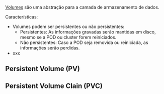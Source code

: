 [Volumes](https://kubernetes.io/docs/concepts/storage/volumes/) são uma abstração para a camada de armazenamento de dados. 

Características:
- Volumes podem ser persistentes ou não persistentes:
  - Persistentes: As informações gravadas serão mantidas em disco, mesmo se a POD ou cluster forem reiniciados.
  - Não persistentes: Caso a POD seja removida ou reiniciada, as informações serão perdidas.
- xxx

## Persistent Volume (PV)

## Persistent Volume Clain (PVC)

